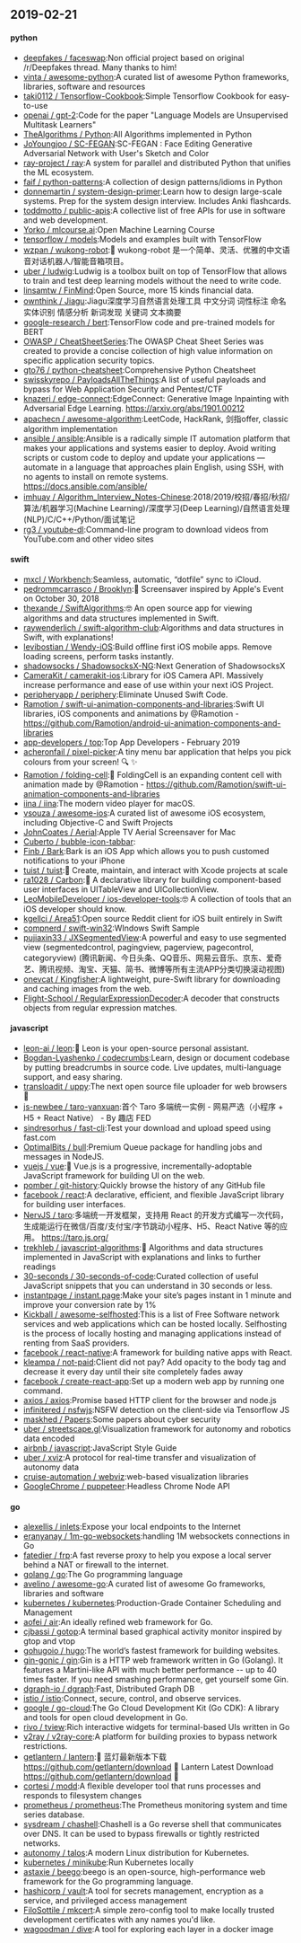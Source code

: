 ## 2019-02-21

#### python
* [deepfakes / faceswap](https://github.com/deepfakes/faceswap):Non official project based on original /r/Deepfakes thread. Many thanks to him!
* [vinta / awesome-python](https://github.com/vinta/awesome-python):A curated list of awesome Python frameworks, libraries, software and resources
* [taki0112 / Tensorflow-Cookbook](https://github.com/taki0112/Tensorflow-Cookbook):Simple Tensorflow Cookbook for easy-to-use
* [openai / gpt-2](https://github.com/openai/gpt-2):Code for the paper "Language Models are Unsupervised Multitask Learners"
* [TheAlgorithms / Python](https://github.com/TheAlgorithms/Python):All Algorithms implemented in Python
* [JoYoungjoo / SC-FEGAN](https://github.com/JoYoungjoo/SC-FEGAN):SC-FEGAN : Face Editing Generative Adversarial Network with User's Sketch and Color
* [ray-project / ray](https://github.com/ray-project/ray):A system for parallel and distributed Python that unifies the ML ecosystem.
* [faif / python-patterns](https://github.com/faif/python-patterns):A collection of design patterns/idioms in Python
* [donnemartin / system-design-primer](https://github.com/donnemartin/system-design-primer):Learn how to design large-scale systems. Prep for the system design interview. Includes Anki flashcards.
* [toddmotto / public-apis](https://github.com/toddmotto/public-apis):A collective list of free APIs for use in software and web development.
* [Yorko / mlcourse.ai](https://github.com/Yorko/mlcourse.ai):Open Machine Learning Course
* [tensorflow / models](https://github.com/tensorflow/models):Models and examples built with TensorFlow
* [wzpan / wukong-robot](https://github.com/wzpan/wukong-robot):🤖
wukong-robot 是一个简单、灵活、优雅的中文语音对话机器人/智能音箱项目。
* [uber / ludwig](https://github.com/uber/ludwig):Ludwig is a toolbox built on top of TensorFlow that allows to train and test deep learning models without the need to write code.
* [linsamtw / FinMind](https://github.com/linsamtw/FinMind):Open Source, more 15 kinds financial data.
* [ownthink / Jiagu](https://github.com/ownthink/Jiagu):Jiagu深度学习自然语言处理工具 中文分词 词性标注 命名实体识别 情感分析 新词发现 关键词 文本摘要
* [google-research / bert](https://github.com/google-research/bert):TensorFlow code and pre-trained models for BERT
* [OWASP / CheatSheetSeries](https://github.com/OWASP/CheatSheetSeries):The OWASP Cheat Sheet Series was created to provide a concise collection of high value information on specific application security topics.
* [gto76 / python-cheatsheet](https://github.com/gto76/python-cheatsheet):Comprehensive Python Cheatsheet
* [swisskyrepo / PayloadsAllTheThings](https://github.com/swisskyrepo/PayloadsAllTheThings):A list of useful payloads and bypass for Web Application Security and Pentest/CTF
* [knazeri / edge-connect](https://github.com/knazeri/edge-connect):EdgeConnect: Generative Image Inpainting with Adversarial Edge Learning. https://arxiv.org/abs/1901.00212
* [apachecn / awesome-algorithm](https://github.com/apachecn/awesome-algorithm):LeetCode, HackRank, 剑指offer, classic algorithm implementation
* [ansible / ansible](https://github.com/ansible/ansible):Ansible is a radically simple IT automation platform that makes your applications and systems easier to deploy. Avoid writing scripts or custom code to deploy and update your applications — automate in a language that approaches plain English, using SSH, with no agents to install on remote systems. https://docs.ansible.com/ansible/
* [imhuay / Algorithm_Interview_Notes-Chinese](https://github.com/imhuay/Algorithm_Interview_Notes-Chinese):2018/2019/校招/春招/秋招/算法/机器学习(Machine Learning)/深度学习(Deep Learning)/自然语言处理(NLP)/C/C++/Python/面试笔记
* [rg3 / youtube-dl](https://github.com/rg3/youtube-dl):Command-line program to download videos from YouTube.com and other video sites

#### swift
* [mxcl / Workbench](https://github.com/mxcl/Workbench):Seamless, automatic, “dotfile” sync to iCloud.
* [pedrommcarrasco / Brooklyn](https://github.com/pedrommcarrasco/Brooklyn):🍎
Screensaver inspired by Apple's Event on October 30, 2018
* [thexande / SwiftAlgorithms](https://github.com/thexande/SwiftAlgorithms):🤓
An open source app for viewing algorithms and data structures implemented in Swift.
* [raywenderlich / swift-algorithm-club](https://github.com/raywenderlich/swift-algorithm-club):Algorithms and data structures in Swift, with explanations!
* [levibostian / Wendy-iOS](https://github.com/levibostian/Wendy-iOS):Build offline first iOS mobile apps. Remove loading screens, perform tasks instantly.
* [shadowsocks / ShadowsocksX-NG](https://github.com/shadowsocks/ShadowsocksX-NG):Next Generation of ShadowsocksX
* [CameraKit / camerakit-ios](https://github.com/CameraKit/camerakit-ios):Library for iOS Camera API. Massively increase performance and ease of use within your next iOS Project.
* [peripheryapp / periphery](https://github.com/peripheryapp/periphery):Eliminate Unused Swift Code.
* [Ramotion / swift-ui-animation-components-and-libraries](https://github.com/Ramotion/swift-ui-animation-components-and-libraries):Swift UI libraries, iOS components and animations by @Ramotion - https://github.com/Ramotion/android-ui-animation-components-and-libraries
* [app-developers / top](https://github.com/app-developers/top):Top App Developers - February 2019
* [acheronfail / pixel-picker](https://github.com/acheronfail/pixel-picker):A tiny menu bar application that helps you pick colours from your screen!
🔍
✨
* [Ramotion / folding-cell](https://github.com/Ramotion/folding-cell):📃
FoldingCell is an expanding content cell with animation made by @Ramotion - https://github.com/Ramotion/swift-ui-animation-components-and-libraries
* [iina / iina](https://github.com/iina/iina):The modern video player for macOS.
* [vsouza / awesome-ios](https://github.com/vsouza/awesome-ios):A curated list of awesome iOS ecosystem, including Objective-C and Swift Projects
* [JohnCoates / Aerial](https://github.com/JohnCoates/Aerial):Apple TV Aerial Screensaver for Mac
* [Cuberto / bubble-icon-tabbar](https://github.com/Cuberto/bubble-icon-tabbar):
* [Finb / Bark](https://github.com/Finb/Bark):Bark is an iOS App which allows you to push customed notifications to your iPhone
* [tuist / tuist](https://github.com/tuist/tuist):🚀
Create, maintain, and interact with Xcode projects at scale
* [ra1028 / Carbon](https://github.com/ra1028/Carbon):🚴
A declarative library for building component-based user interfaces in UITableView and UICollectionView.
* [LeoMobileDeveloper / ios-developer-tools](https://github.com/LeoMobileDeveloper/ios-developer-tools):🤓
A collection of tools that an iOS developer should know.
* [kgellci / Area51](https://github.com/kgellci/Area51):Open source Reddit client for iOS built entirely in Swift
* [compnerd / swift-win32](https://github.com/compnerd/swift-win32):WIndows Swift Sample
* [pujiaxin33 / JXSegmentedView](https://github.com/pujiaxin33/JXSegmentedView):A powerful and easy to use segmented view (segmentedcontrol, pagingview, pagerview, pagecontrol, categoryview) (腾讯新闻、今日头条、QQ音乐、网易云音乐、京东、爱奇艺、腾讯视频、淘宝、天猫、简书、微博等所有主流APP分类切换滚动视图)
* [onevcat / Kingfisher](https://github.com/onevcat/Kingfisher):A lightweight, pure-Swift library for downloading and caching images from the web.
* [Flight-School / RegularExpressionDecoder](https://github.com/Flight-School/RegularExpressionDecoder):A decoder that constructs objects from regular expression matches.

#### javascript
* [leon-ai / leon](https://github.com/leon-ai/leon):🧠 Leon is your open-source personal assistant.
* [Bogdan-Lyashenko / codecrumbs](https://github.com/Bogdan-Lyashenko/codecrumbs):Learn, design or document codebase by putting breadcrumbs in source code. Live updates, multi-language support, and easy sharing.
* [transloadit / uppy](https://github.com/transloadit/uppy):The next open source file uploader for web browsers
🐶
* [js-newbee / taro-yanxuan](https://github.com/js-newbee/taro-yanxuan):首个 Taro 多端统一实例 - 网易严选（小程序 + H5 + React Native） - By 趣店 FED
* [sindresorhus / fast-cli](https://github.com/sindresorhus/fast-cli):Test your download and upload speed using fast.com
* [OptimalBits / bull](https://github.com/OptimalBits/bull):Premium Queue package for handling jobs and messages in NodeJS.
* [vuejs / vue](https://github.com/vuejs/vue):🖖
Vue.js is a progressive, incrementally-adoptable JavaScript framework for building UI on the web.
* [pomber / git-history](https://github.com/pomber/git-history):Quickly browse the history of any GitHub file
* [facebook / react](https://github.com/facebook/react):A declarative, efficient, and flexible JavaScript library for building user interfaces.
* [NervJS / taro](https://github.com/NervJS/taro):多端统一开发框架，支持用 React 的开发方式编写一次代码，生成能运行在微信/百度/支付宝/字节跳动小程序、H5、React Native 等的应用。 https://taro.js.org/
* [trekhleb / javascript-algorithms](https://github.com/trekhleb/javascript-algorithms):📝
Algorithms and data structures implemented in JavaScript with explanations and links to further readings
* [30-seconds / 30-seconds-of-code](https://github.com/30-seconds/30-seconds-of-code):Curated collection of useful JavaScript snippets that you can understand in 30 seconds or less.
* [instantpage / instant.page](https://github.com/instantpage/instant.page):Make your site’s pages instant in 1 minute and improve your conversion rate by 1%
* [Kickball / awesome-selfhosted](https://github.com/Kickball/awesome-selfhosted):This is a list of Free Software network services and web applications which can be hosted locally. Selfhosting is the process of locally hosting and managing applications instead of renting from SaaS providers.
* [facebook / react-native](https://github.com/facebook/react-native):A framework for building native apps with React.
* [kleampa / not-paid](https://github.com/kleampa/not-paid):Client did not pay? Add opacity to the body tag and decrease it every day until their site completely fades away
* [facebook / create-react-app](https://github.com/facebook/create-react-app):Set up a modern web app by running one command.
* [axios / axios](https://github.com/axios/axios):Promise based HTTP client for the browser and node.js
* [infinitered / nsfwjs](https://github.com/infinitered/nsfwjs):NSFW detection on the client-side via Tensorflow JS
* [maskhed / Papers](https://github.com/maskhed/Papers):Some papers about cyber security
* [uber / streetscape.gl](https://github.com/uber/streetscape.gl):Visualization framework for autonomy and robotics data encoded
* [airbnb / javascript](https://github.com/airbnb/javascript):JavaScript Style Guide
* [uber / xviz](https://github.com/uber/xviz):A protocol for real-time transfer and visualization of autonomy data
* [cruise-automation / webviz](https://github.com/cruise-automation/webviz):web-based visualization libraries
* [GoogleChrome / puppeteer](https://github.com/GoogleChrome/puppeteer):Headless Chrome Node API

#### go
* [alexellis / inlets](https://github.com/alexellis/inlets):Expose your local endpoints to the Internet
* [eranyanay / 1m-go-websockets](https://github.com/eranyanay/1m-go-websockets):handling 1M websockets connections in Go
* [fatedier / frp](https://github.com/fatedier/frp):A fast reverse proxy to help you expose a local server behind a NAT or firewall to the internet.
* [golang / go](https://github.com/golang/go):The Go programming language
* [avelino / awesome-go](https://github.com/avelino/awesome-go):A curated list of awesome Go frameworks, libraries and software
* [kubernetes / kubernetes](https://github.com/kubernetes/kubernetes):Production-Grade Container Scheduling and Management
* [aofei / air](https://github.com/aofei/air):An ideally refined web framework for Go.
* [cjbassi / gotop](https://github.com/cjbassi/gotop):A terminal based graphical activity monitor inspired by gtop and vtop
* [gohugoio / hugo](https://github.com/gohugoio/hugo):The world’s fastest framework for building websites.
* [gin-gonic / gin](https://github.com/gin-gonic/gin):Gin is a HTTP web framework written in Go (Golang). It features a Martini-like API with much better performance -- up to 40 times faster. If you need smashing performance, get yourself some Gin.
* [dgraph-io / dgraph](https://github.com/dgraph-io/dgraph):Fast, Distributed Graph DB
* [istio / istio](https://github.com/istio/istio):Connect, secure, control, and observe services.
* [google / go-cloud](https://github.com/google/go-cloud):The Go Cloud Development Kit (Go CDK): A library and tools for open cloud development in Go.
* [rivo / tview](https://github.com/rivo/tview):Rich interactive widgets for terminal-based UIs written in Go
* [v2ray / v2ray-core](https://github.com/v2ray/v2ray-core):A platform for building proxies to bypass network restrictions.
* [getlantern / lantern](https://github.com/getlantern/lantern):🔴
蓝灯最新版本下载 https://github.com/getlantern/download
🔴
Lantern Latest Download https://github.com/getlantern/download
🔴
* [cortesi / modd](https://github.com/cortesi/modd):A flexible developer tool that runs processes and responds to filesystem changes
* [prometheus / prometheus](https://github.com/prometheus/prometheus):The Prometheus monitoring system and time series database.
* [sysdream / chashell](https://github.com/sysdream/chashell):Chashell is a Go reverse shell that communicates over DNS. It can be used to bypass firewalls or tightly restricted networks.
* [autonomy / talos](https://github.com/autonomy/talos):A modern Linux distribution for Kubernetes.
* [kubernetes / minikube](https://github.com/kubernetes/minikube):Run Kubernetes locally
* [astaxie / beego](https://github.com/astaxie/beego):beego is an open-source, high-performance web framework for the Go programming language.
* [hashicorp / vault](https://github.com/hashicorp/vault):A tool for secrets management, encryption as a service, and privileged access management
* [FiloSottile / mkcert](https://github.com/FiloSottile/mkcert):A simple zero-config tool to make locally trusted development certificates with any names you'd like.
* [wagoodman / dive](https://github.com/wagoodman/dive):A tool for exploring each layer in a docker image
